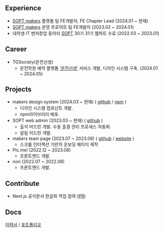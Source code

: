  ## Experience
- <a href='https://github.com/sopt-makers'>SOPT makers</a> 플랫폼 팀 FE개발자, FE Chapter Lead (2024.01 ~ 현재)
- <a href='https://github.com/sopt-makers'>SOPT makers</a> 운영 프로덕트 팀 FE개발자 (2023.02 ~ 2024.01)
- 대학생 IT 벤처창업 동아리 <a href='https://www.sopt.org/'>SOPT</a> 30기 31기 웹파트 수료 (2022.03 ~ 2023.01)
## Career
- TGSociety(운전선생)
   - 운전학원 예약 플랫폼 <a href='https://drivingteacher.co.kr'>‘운전선생’</a> 서비스 개발, 디자인 시스템 구축. (2024.01 ~ 2024.05)
## Projects
- makers design system (2024.03 ~ 현재) ( <a href='https://github.com/sopt-makers/makers-frontend'>github</a> / <a href='https://www.npmjs.com/search?q=%40sopt-makers'>npm</a> )
   - 디자인 시스템 컴포넌트 개발.
   - npm라이브러리 배포.
- SOPT web admin (2023.03 ~ 현재) ( <a href='https://github.com/sopt-makers/sopt-operation-frontend'>github</a> )
   -  출석 어드민 개발. 수동 출결 관리 프로세스 자동화.
   - 알림 어드민 개발.
- makers team page (2023.07 ~ 2023.08) ( <a href='https://github.com/sopt-makers/makers-page'>github</a> / <a href='https://makers.sopt.org/'>website</a> )
   - 스크롤 인터랙션 기반의 온보딩 페이지 제작
- Pic.me! (2022.12 ~ 2023.08)
   - 프론트엔드 개발.
- nori (2022.07 ~ 2022.08)
   - 프론트엔드 개발.
## Contribute
- Next.js 공식문서 한글화 작업 참여 (<a href='https://github.com/Nextjs-kr/Nextjs.kr/pull/156'>PR</a>)
## Docs
<a href="https://hyeongkyeom-kim.notion.site/14bf2f1361364b1c873768896b757148">이력서</a> / <a href="https://hyeongkyeom-kim.notion.site/57aa21bcdda84933908dd667839ed049?pvs=74">포트폴리오</a>
